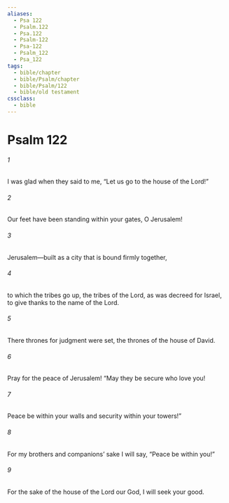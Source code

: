```yaml
---
aliases:
  - Psa 122
  - Psalm.122
  - Psa.122
  - Psalm-122
  - Psa-122
  - Psalm_122
  - Psa_122
tags:
  - bible/chapter
  - bible/Psalm/chapter
  - bible/Psalm/122
  - bible/old testament
cssclass:
  - bible
---
```


# Psalm 122

###### 1
I was glad when they said to me,   “Let us go to the house of the Lord!”
###### 2
Our feet have been standing within your gates, O Jerusalem!
###### 3
Jerusalem—built as a city that is bound firmly together,
###### 4
to which the tribes go up, the tribes of the Lord, as was decreed for Israel, to give thanks to the name of the Lord.
###### 5
There thrones for judgment were set, the thrones of the house of David.
###### 6
Pray for the peace of Jerusalem! “May they be secure who love you!
###### 7
Peace be within your walls and security within your towers!”
###### 8
For my brothers and companions’ sake I will say, “Peace be within you!”
###### 9
For the sake of the house of the Lord our God, I will seek your good.


